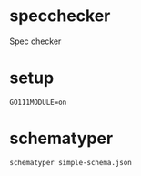 # specchecker

Spec checker

# setup

```
GO111MODULE=on
```

# schematyper

```
schematyper simple-schema.json
```